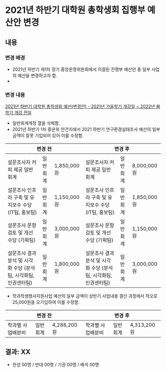 2021년 하반기 대학원 총학생회 집행부 예산안 변경
==

## 내용

### 변경 배경

- 2021년 하반기 제1차 정기 중앙운영위원회에서 의결된 진행부 예산안 중 일부 사업의 예산을 변경하고자 함.
- 

### 변경 내용 

[2021년 하반기 대학원 총학생회 예산(변경안) - 2021년 가을학기 개강일 ~ 2022년 봄학기 개강 전일](./2021년_하반기_대학원_총학생회_예산(변경안)_2021년_가을학기_개강일_2022년_봄학기_개강_전일.pdf)
- 일반회계계정 열을 삭제함.
- 2021년 하반기 1차 중운위 안건지에서 2021 하반기 연구환경실태조사 예산의 일부 금액이 잘못 기입되어 있어 이를 수정함.

<table>
<thead>
  <tr>
    <th colspan="3">변경 전</th>
    <th colspan="3">변경 후</th>
  </tr>
</thead>
<tbody>
  <tr>
    <td colspan="1">설문조사자 커피 제공 일반회계</td>
    <td colspan="1">일반회계</td>
    <td colspan="1">1,850,000 원</td>
    <td colspan="1">설문조사자 커피 제공 일반회계</td>
    <td colspan="1">일반회계</td>
    <td colspan="1">8,000,000 원</td>
  </tr>
    <tr>
    <td colspan="1">설문조사 인프라 구축 및 유지보수 수당 (IT팀, 홍보팀)</td>
    <td colspan="1">일반회계</td>
    <td colspan="1">1,150,000 원</td>
    <td colspan="1">설문조사 인프라 구축 및 유지보수 수당 (IT팀, 홍보팀)</td>
    <td colspan="1">일반회계</td>
    <td colspan="1">1,850,000 원</td>
  </tr>
    <tr>
    <td colspan="1">설문조사 문항 검토 및 개선 수당 (기획팀)</td>
    <td colspan="1">일반회계</td>
    <td colspan="1">3,000,000 원</td>
    <td colspan="1">설문조사 문항 검토 및 개선 수당 (기획팀)</td>
    <td colspan="1">일반회계</td>
    <td colspan="1">1,150,000 원</td>
  </tr>
    <tr>
    <td colspan="1">설문조사 결과 분석 및 시각화 수당 (분석팀, 시각화팀, 인권센터팀)</td>
    <td colspan="1">일반회계</td>
    <td colspan="1">1,800,000 원</td>
    <td colspan="1">설문조사 결과 분석 및 시각화 수당 (분석팀, 시각화팀, 인권센터팀)</td>
    <td colspan="1">일반회계</td>
    <td colspan="1">3,000,000 원</td>
  </tr>
  
  </tbody>
</table>
    
   
   
- 학과학생행사지원사업 예산의 일부 금액이 상반기 사업내용 결산 과정에서 착오로 25,000원을 오기입하여 이를 수정함.
    
 <table>
<thead>
  <tr>
    <th colspan="3">변경 전</th>
    <th colspan="3">변경 후</th>
  </tr>
</thead>
<tbody>
  <tr>
    <td colspan="1">학과별 사업배분비</td>
    <td colspan="1">일반회계</td>
    <td colspan="1">4,288,200 원</td>
    <td colspan="1">학과별 사업배분비</td>
    <td colspan="1">일반회계</td>
    <td colspan="1">4,313,200 원</td>
  
  </tbody>
</table>



## 결과: XX
- 찬성 00명 / 반대 00명 / 기권 00명 / 배석 00명


